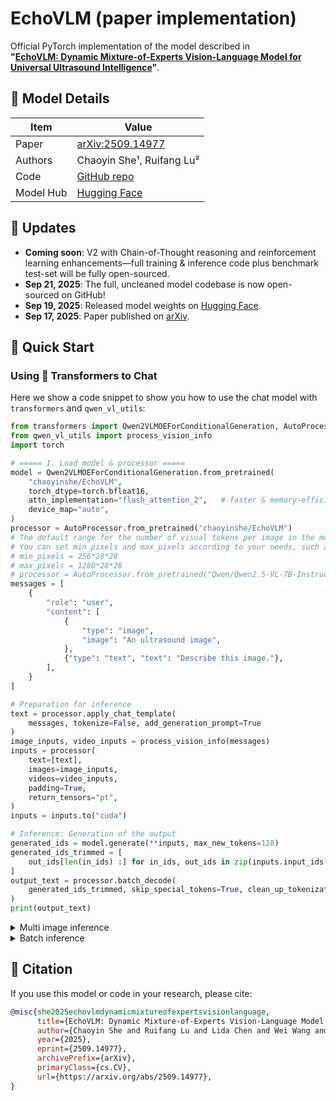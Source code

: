 # EchoVLM (paper implementation)

Official PyTorch implementation of the model described in  
**"[EchoVLM: Dynamic Mixture-of-Experts Vision-Language Model for Universal Ultrasound Intelligence](https://arxiv.org/abs/2509.14977)"**.

## 🤖 Model Details

| Item        | Value                                           |
|-------------|-------------------------------------------------|
| Paper       | [arXiv:2509.14977](https://arxiv.org/abs/2509.14977) |
| Authors     | Chaoyin She¹, Ruifang Lu²                        |
| Code        | [GitHub repo](https://github.com/Asunatan/EchoVLM) |
| Model Hub   | [Hugging Face](https://huggingface.co/chaoyinshe/EchoVLM) |

## 🔄 Updates
- **Coming soon**: V2 with Chain-of-Thought reasoning and reinforcement learning enhancements—full training & inference code plus benchmark test-set will be fully open-sourced.
- **Sep 21, 2025**: The full, uncleaned model codebase is now open-sourced on GitHub!
- **Sep 19, 2025**: Released model weights on [Hugging Face](https://huggingface.co/chaoyinshe/EchoVLM).  
- **Sep 17, 2025**: Paper published on [arXiv](https://arxiv.org/abs/2509.14977).


## 🚀 Quick Start
### Using 🤗  Transformers to Chat

Here we show a code snippet to show you how to use the chat model with `transformers` and `qwen_vl_utils`:

```python
from transformers import Qwen2VLMOEForConditionalGeneration, AutoProcessor
from qwen_vl_utils import process_vision_info
import torch

# ===== 1. Load model & processor =====
model = Qwen2VLMOEForConditionalGeneration.from_pretrained(
    "chaoyinshe/EchoVLM",
    torch_dtype=torch.bfloat16,
    attn_implementation="flash_attention_2",   # faster & memory-efficient
    device_map="auto",
)
processor = AutoProcessor.from_pretrained("chaoyinshe/EchoVLM")
# The default range for the number of visual tokens per image in the model is 4-16384.
# You can set min_pixels and max_pixels according to your needs, such as a token range of 256-1280, to balance performance and cost.
# min_pixels = 256*28*28
# max_pixels = 1280*28*28
# processor = AutoProcessor.from_pretrained("Qwen/Qwen2.5-VL-7B-Instruct", min_pixels=min_pixels, max_pixels=max_pixels)
messages = [
    {
        "role": "user",
        "content": [
            {
                "type": "image",
                "image": "An ultrasound image",
            },
            {"type": "text", "text": "Describe this image."},
        ],
    }
]

# Preparation for inference
text = processor.apply_chat_template(
    messages, tokenize=False, add_generation_prompt=True
)
image_inputs, video_inputs = process_vision_info(messages)
inputs = processor(
    text=[text],
    images=image_inputs,
    videos=video_inputs,
    padding=True,
    return_tensors="pt",
)
inputs = inputs.to("cuda")

# Inference: Generation of the output
generated_ids = model.generate(**inputs, max_new_tokens=128)
generated_ids_trimmed = [
    out_ids[len(in_ids) :] for in_ids, out_ids in zip(inputs.input_ids, generated_ids)
]
output_text = processor.batch_decode(
    generated_ids_trimmed, skip_special_tokens=True, clean_up_tokenization_spaces=False
)
print(output_text)
```
<details>
<summary>Multi image inference</summary>

```python
# Messages containing multiple images and a text query
messages = [
    {
        "role": "user",
        "content": [
            {"type": "image", "image": "ultrasound image 1"},
            {"type": "image", "image": "ultrasound image 2"},
            {"type": "text", "text": "帮我给出超声报告"},
        ],
    }
]

# Preparation for inference
text = processor.apply_chat_template(
    messages, tokenize=False, add_generation_prompt=True
)
image_inputs, video_inputs = process_vision_info(messages)
inputs = processor(
    text=[text],
    images=image_inputs,
    videos=video_inputs,
    padding=True,
    return_tensors="pt",
)
inputs = inputs.to("cuda")

# Inference
generated_ids = model.generate(**inputs, max_new_tokens=128)
generated_ids_trimmed = [
    out_ids[len(in_ids) :] for in_ids, out_ids in zip(inputs.input_ids, generated_ids)
]
output_text = processor.batch_decode(
    generated_ids_trimmed, skip_special_tokens=True, clean_up_tokenization_spaces=False
)
print(output_text)
```
</details>
<details>
<summary>Batch inference</summary>

```python
# Sample messages for batch inference
messages1 = [
    {
        "role": "user",
        "content": [
            {"type": "image", "image": "file:///path/to/image1.jpg"},
            {"type": "image", "image": "file:///path/to/image2.jpg"},
            {"type": "text", "text": "This patient has a hypoechoic nodule in the left breast. What is the next step in treatment?"},
        ],
    }
]
messages2 = [
    {"role": "system", "content": "You are a helpful assistant."},
    {"role": "user", "content": "Who are you?"},
]
# Combine messages for batch processing
messages = [messages1, messages2]

# Preparation for batch inference
texts = [
    processor.apply_chat_template(msg, tokenize=False, add_generation_prompt=True)
    for msg in messages
]
image_inputs, video_inputs = process_vision_info(messages)
inputs = processor(
    text=texts,
    images=image_inputs,
    videos=video_inputs,
    padding=True,
    return_tensors="pt",
)
inputs = inputs.to("cuda")

# Batch Inference
generated_ids = model.generate(**inputs, max_new_tokens=128)
generated_ids_trimmed = [
    out_ids[len(in_ids) :] for in_ids, out_ids in zip(inputs.input_ids, generated_ids)
]
output_texts = processor.batch_decode(
    generated_ids_trimmed, skip_special_tokens=True, clean_up_tokenization_spaces=False
)
print(output_texts)
```
</details>

## 📌 Citation

If you use this model or code in your research, please cite:

```bibtex
@misc{she2025echovlmdynamicmixtureofexpertsvisionlanguage,
      title={EchoVLM: Dynamic Mixture-of-Experts Vision-Language Model for Universal Ultrasound Intelligence}, 
      author={Chaoyin She and Ruifang Lu and Lida Chen and Wei Wang and Qinghua Huang},
      year={2025},
      eprint={2509.14977},
      archivePrefix={arXiv},
      primaryClass={cs.CV},
      url={https://arxiv.org/abs/2509.14977}, 
}
